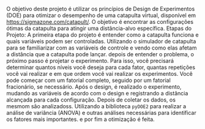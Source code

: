 O objetivo deste projeto é utilizar os princípios de Design de Experimentos (DOE) para otimizar o desempenho de uma catapulta virtual, disponível em https://sigmazone.com/catapult/. O objetivo é encontrar as configurações ótimas da catapulta para atingir uma distância-alvo específica.
Etapas do Projeto:
A primeira etapa do projeto é entender como a catapulta funciona e quais variáveis podem ser controladas. Utilizando o simulador de catapulta para se familiarizar com as variáveis de controle e vendo como elas afetam a distância que a catapulta pode lançar.
depois de entender o problema, o próximo passo é projetar o experimento. Para isso, você precisará determinar quantos níveis você deseja para cada fator, quantas repetições você vai realizar e em que ordem você vai realizar os experimentos. Você pode começar com um fatorial completo, seguido por um fatorial fracionário, se necessário.
 Após o design, é realizado o experimento, mudando as variáveis de acordo com o design e registrando a distância alcançada para cada configuração.
 Depois de coletar os dados, os mesmom são analizadoss. Utilizando a biblioteca `pyDOE2` para realizar a análise de variância (ANOVA) e outras análises necessárias para identificar os fatores mais importantes.
 e por fim a otimização é feita.
